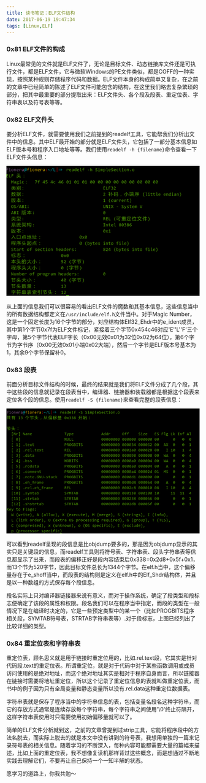 ```yaml
---
title: 读书笔记：ELF文件结构
date: 2017-06-19 19:47:34
tags: [Linux,ELF]
---
```


### 0x81 ELF文件的构成
Linux最常见的文件就是ELF文件了，无论是目标文件、动态链接库文件还是可执行文件，都是ELF文件，它与微软Windows的PE文件类似，都是COFF的一种实现，按照某种规则存储程序代码和数据。ELF文件本身的构成简单又复杂，在之前的文章中已经简单的陈述了ELF文件可能包含的结构，在这里我们略去复杂繁琐的部分，把其中最重要的部分提取出来：ELF文件头、各个段及段表、重定位表、字符串表以及符号表等等。

### 0x82 ELF文件头
要分析ELF文件，就需要使用我们之前提到的readelf工具，它能帮我们分析出文件中的信息。其中ELF最开始的部分就是ELF文件头，它包括了一部分基本信息如ELF版本号和程序入口地址等等。我们使用`readelf -h {filename}`命令查看一下ELF文件头信息：

![SimpleSection.o的文件头信息](/images/2017_06_19_01.png)

从上面的信息我们可以很容易的看出ELF文件的魔数和其基本信息，这些信息当中的所有数据结构都定义在`/usr/include/elf.h`文件当中。对于Magic Number，这是一个固定长度为16个字节的部分，对应结构体Elf32_Ehdr中的e_ident成员，其中第1个字节0x7f为ELF文件标记，紧接着三个字节0x454c46对应'E''L''F'三个字母，第5个字节代表ELF字长（0x00无效0x01为32位0x02为64位），第6个字节为字节序（0x00无效0x01小端0x02大端），然后一个字节是ELF版本号基本为1，其余9个字节保留补0。

### 0x83 段表
前面分析目标文件结构的时候，最终的结果就是我们将ELF文件分成了几个段，其中这些段的信息就记录在段表当中，编译器、链接器和装载器都是根据这个段表来定位各个段的信息。使用`readelf -S {filename}`来查看完整的段表信息：

![SimpleSection.o的段表信息](/images/2017_06_19_02.png)

可以看到readelf呈现的段信息是比objdump要多的，那是因为objdump显示的其实只是关键段的信息，而readelf工具则将符号表、字符串表、段头字符串表等信息都显示了出来，而段表的偏移正好是段内容结束后0x338=0x2d8+0x5f+0x1，而13个节为520字节，因此目标文件总长为1344个字节。在elf.h当中，这个偏移量存在于e_shoff当中，而段表的结构则是定义在elf.h中的Elf_Shdr结构体，并且是以一种数组的方式保存每个段信息。

段名实际上只对编译器链接器来说有意义，而对于操作系统，确定了段类型和段标志便确定了该段的属性和权限。段名我们可以在程序当中指定，而段的类型在一般情况下是在编译时决定的，它是一些预定类型中的某一个（比如PROGBITS程序相关段，SYMTAB符号表，STRTAB字符串表等）.对于段标志，上图已经列出了比较详细的类型。

### 0x84 重定位表和字符串表
重定位表，顾名思义就是用于链接时重定位用的，比如.rel.text段，它其实是针对代码段.text的重定位表。所谓重定位，就是对于代码中对于某些函数调用或成员访问使用的是绝对地址，而这个绝对地址其实是相对于程序自身而言，所以链接器在链接时需要将地址重定位，所以这个记录了重定位信息的表就叫做重定位表，而书中的例子因为只有全局变量和静态变量所以没有.rel.data这种重定位数据表。

字符串表就是保存了程序当中的字符串信息的表，包括变量名段名这种字符串，而它的存放方式通常是连续存放每个字符串，每个字符串之间使用'\0'终止符隔开，这样字符串表使用时只需要使用初始偏移量就可以了。

简单的ELF文件分析就到这，之前的文章曾提到过strip工具，它能将程序段中的方法名脱去，而实际上脱去的就是本文中没有讲到的符号表，我想用单独的一篇来记录符号表的相关信息。随着学习的不断深入，每种内容可能都需要大量的篇幅来描述，比如上面的重定位表，我不想像复读机那样背过这些概念，而是想通过不断地实践去理解它们，不要再让自己保持一个一知半解的状态。

愿学习的道路上，你我共勉～
